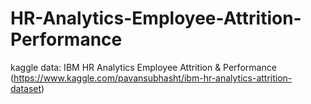# HR-Analytics-Employee-Attrition-Performance
kaggle data: IBM HR Analytics Employee Attrition &amp; Performance (https://www.kaggle.com/pavansubhasht/ibm-hr-analytics-attrition-dataset)
